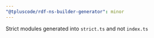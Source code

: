 ```yaml
---
"@tpluscode/rdf-ns-builder-generator": minor
---
```


Strict modules generated into `strict.ts` and not `index.ts`
